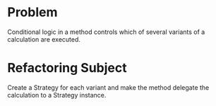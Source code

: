 # Problem
Conditional logic in a method controls which of several variants of a calculation are executed.

# Refactoring Subject
Create a Strategy for each variant and make the method delegate the calculation to a Strategy instance.